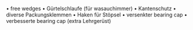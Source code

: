 • free wedges
• Gürtelschlaufe (für wasauchimmer)
• Kantenschutz
• diverse Packungsklemmen
• Haken für Stöpsel
• versenkter bearing cap
• verbesserte  bearing cap (extra Lehrgerüst)
